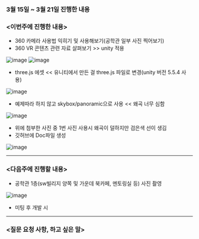 ### 3월 15일 ~ 3월 21일 진행한 내용
### <이번주에 진행한 내용>
* 360 카메라 사용법 익히기 및 사용해보기(공학관 일부 사진 찍어보기)
* 360 VR 콘텐츠 관련 자료 살펴보기 >> unity 적용

![image](https://user-images.githubusercontent.com/92451281/161736747-af3573d1-b458-44d6-85ea-a7bb78d3ec5f.png)
![image](https://user-images.githubusercontent.com/92451281/161736763-ea3644ac-71d7-4b65-93c2-889492a17f5c.png)
* three.js 에셋 << 유니티에서 만든 걸 three.js 파일로 변경(unity 버전 5.5.4 사용)

![image](https://user-images.githubusercontent.com/92451281/161737151-6ba0556f-e167-4cb5-9eaa-c42bfe93bb78.png)
* 예제따라 하지 않고 skybox/panoramic으로 사용 << 왜곡 너무 심함

![image](https://user-images.githubusercontent.com/92451281/161737266-529fbafd-ad17-4a33-a247-0a37b1db78e4.png)
* 위에 첨부한 사진 중 1번 사진 사용시 왜곡이 덜하지만 검은색 선이 생김
* 깃허브에 Doc파일 생성

![image](https://user-images.githubusercontent.com/92451281/161737311-1083d973-0062-41f1-b650-3a2932545b05.png)

---
### <다음주에 진행할 내용>
* 공학관 1층(sw빌리지 양쪽 및 가운데 북카페, 멘토링실 등) 사진 촬영

![image](https://user-images.githubusercontent.com/92451281/161737672-3476af31-dd7f-4806-beb3-e9b480de6e10.png)
* 미팅 후 개발 시
---
### <질문 요청 사항, 하고 싶은 말>
